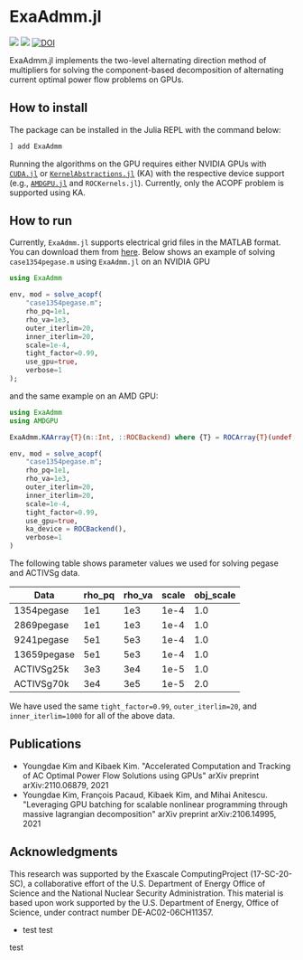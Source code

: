 # ExaAdmm.jl
[![][build-stable-img]][build-url] [![][docs-stable-img]][docs-stable-url] [![DOI](https://zenodo.org/badge/412625681.svg)](https://zenodo.org/badge/latestdoi/412625681)

ExaAdmm.jl implements the two-level alternating direction method of multipliers for solving the component-based decomposition of alternating current optimal power flow problems on GPUs.

## How to install

The package can be installed in the Julia REPL with the command below:

```julia
] add ExaAdmm
```

Running the algorithms on the GPU requires either NVIDIA GPUs with [`CUDA.jl`](https://github.com/JuliaGPU/CUDA.jl) or [`KernelAbstractions.jl`](https://github.com/JuliaGPU/KernelAbstractions.jl) (KA) with the respective device support (e.g., [`AMDGPU.jl`](https://github.com/JuliaGPU/AMDGPU.jl) and `ROCKernels.jl`). Currently, only the ACOPF problem is supported using KA.

## How to run

Currently, `ExaAdmm.jl` supports electrical grid files in the MATLAB format. You can download them from [here](https://github.com/MATPOWER/matpower).
Below shows an example of solving `case1354pegase.m` using `ExaAdmm.jl` on an NVIDIA GPU

```julia
using ExaAdmm

env, mod = solve_acopf(
    "case1354pegase.m";
    rho_pq=1e1,
    rho_va=1e3,
    outer_iterlim=20,
    inner_iterlim=20,
    scale=1e-4,
    tight_factor=0.99,
    use_gpu=true,
    verbose=1
);
```
and the same example on an AMD GPU:
```julia
using ExaAdmm
using AMDGPU

ExaAdmm.KAArray{T}(n::Int, ::ROCBackend) where {T} = ROCArray{T}(undef, n)

env, mod = solve_acopf(
    "case1354pegase.m";
    rho_pq=1e1,
    rho_va=1e3,
    outer_iterlim=20,
    inner_iterlim=20,
    scale=1e-4,
    tight_factor=0.99,
    use_gpu=true,
    ka_device = ROCBackend(),
    verbose=1
)
```
The following table shows parameter values we used for solving pegase and ACTIVSg data.

Data        | rho_pq | rho_va | scale | obj_scale
----------- | ------ | ------ | ----- | ---------
1354pegase  | 1e1    | 1e3    | 1e-4  | 1.0
2869pegase  | 1e1    | 1e3    | 1e-4  | 1.0
9241pegase  | 5e1    | 5e3    | 1e-4  | 1.0
13659pegase | 5e1    | 5e3    | 1e-4  | 1.0
ACTIVSg25k  | 3e3    | 3e4    | 1e-5  | 1.0
ACTIVSg70k  | 3e4    | 3e5    | 1e-5  | 2.0

We have used the same `tight_factor=0.99`, `outer_iterlim=20`, and `inner_iterlim=1000` for all of the above data.

## Publications

- Youngdae Kim and Kibaek Kim. "Accelerated Computation and Tracking of AC Optimal Power Flow Solutions using GPUs" arXiv preprint arXiv:2110.06879, 2021
- Youngdae Kim, François Pacaud, Kibaek Kim, and Mihai Anitescu. "Leveraging GPU batching for scalable nonlinear programming through massive lagrangian decomposition" arXiv preprint arXiv:2106.14995, 2021

## Acknowledgments

This research was supported by the Exascale ComputingProject (17-SC-20-SC),  a collaborative effort of the U.S. Department of Energy Office of Science and the National Nuclear Security Administration.
This material is based upon work supported by the U.S. Department of Energy, Office of Science, under contract number DE-AC02-06CH11357.

[docs-stable-img]: https://img.shields.io/badge/docs-stable-blue.svg
[docs-stable-url]: https://exanauts.github.io/ExaAdmm.jl/
[build-url]: https://github.com/exanauts/ExaAdmm.jl/actions/workflows/ci.yml
[build-stable-img]: https://github.com/exanauts/ExaAdmm.jl/actions/workflows/ci.yml/badge.svg

- test test

test